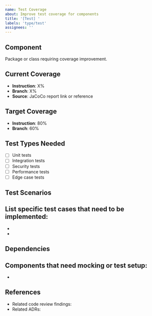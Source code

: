 ```yaml
---
name: Test Coverage
about: Improve test coverage for components
title: '[Test] '
labels: 'type/test'
assignees: ''
---
```


## Component
Package or class requiring coverage improvement.

## Current Coverage
- **Instruction**: X%
- **Branch**: X%
- **Source**: JaCoCo report link or reference

## Target Coverage
- **Instruction**: 80%
- **Branch**: 60%

## Test Types Needed
- [ ] Unit tests
- [ ] Integration tests
- [ ] Security tests
- [ ] Performance tests
- [ ] Edge case tests

## Test Scenarios
List specific test cases that need to be implemented:
-
-
-

## Dependencies
Components that need mocking or test setup:
-
-

## References
- Related code review findings:
- Related ADRs: